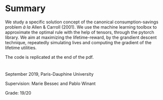 # Summary

We study a specific solution concept of the canonical consumption-savings problem _à la_ Allen & Carroll (2001). We use the machine learning toolbox to approximate the optimal rule with the help of tensors, through the pytorch library. We aim at maximizing the lifetime-reward, by the grandient descent technique, repeatedly simulating lives and computing the gradient of the lifetime utilities.

The code is replicated at the end of the pdf.

# 

September 2019, Paris-Dauphine University

Supervision: Marie Bessec and Pablo Winant

Grade: 19/20
